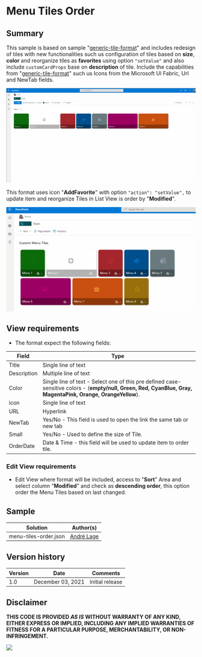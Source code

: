 # Menu Tiles Order 

## Summary
This sample is based on sample "[generic-tile-format](./../generic-tile-format/README.md)" and includes redesign of tiles with new functionalities such us configuration of tiles based on **size**, **color** and reorganize tiles as **favorites** using option `"setValue"` and also include `customCardProps` base on **description** of tile.
Include the capabilities from "[generic-tile-format](./../generic-tile-format/README.md)" such us Icons from the Microsoft UI Fabric, Url and NewTab fields.

![Menu Tile configuration](./assets/custom-tiles-menu.gif)

This format uses icon "**AddFavorite**" with option  `"action": "setValue",` to update item and reorganize Tiles in List View is order by "**Modified**". 

![Menu Tile configuration](./assets/custom-tiles-menu1.gif)

## View requirements
- The format expect the following fields:

Field |Type
--------|---------
Title | Single line of text 
Description | Multiple line of text 
Color | Single line of text - Select one of this pre defined case-sensitive colors - (**empty/null, Green, Red, CyanBlue, Gray, MagentaPink, Orange, OrangeYellow**).
icon | Single line of text
URL | Hyperlink 
NewTab | Yes/No - This field is used to open the link the same tab or new tab
Small | Yes/No - Used to define the size of Tile.
OrderDate | Date & Time - this field will be used to update item to order tile.

### Edit View requirements

- Edit View where format will be included, access to "**Sort**" Area and select column "**Modified**" and check as **descending order**, this option order the Menu Tiles based on last changed.


## Sample

Solution|Author(s)
--------|---------
menu-tiles-order.json | [André Lage](https://twitter.com/aaclage)

## Version history

Version|Date|Comments
-------|----|--------
1.0|December 03, 2021|Initial release


## Disclaimer
**THIS CODE IS PROVIDED *AS IS* WITHOUT WARRANTY OF ANY KIND, EITHER EXPRESS OR IMPLIED, INCLUDING ANY IMPLIED WARRANTIES OF FITNESS FOR A PARTICULAR PURPOSE, MERCHANTABILITY, OR NON-INFRINGEMENT.**

<img src="https://telemetry.sharepointpnp.com/sp-dev-list-formatting/view-samples/menu-tiles-order" />
